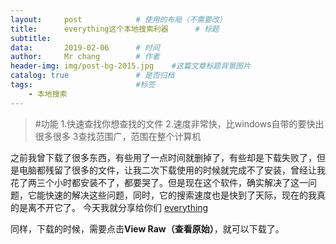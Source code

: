 ```yaml
---
layout:		post			# 使用的布局（不需要改）
title:		everything这个本地搜索利器		# 标题
subtitle:	
data:		2019-02-06		# 时间
author:		Mr chang		# 作者
header-img: img/post-bg-2015.jpg 	#这篇文章标题背景图片
catalog: true 				# 是否归档
tags:						#标签
    - 本地搜索
---
```


>#功能
1.快速查找你想查找的文件
2.速度非常快，比windows自带的要快出很多很多
3查找范围广，范围在整个计算机

之前我曾下载了很多东西，有些用了一点时间就删掉了，有些却是下载失败了，但是电脑都残留了很多的文件，让我二次下载使用的时候就完成不了安装，曾经让我花了两三个小时都安装不了，都要哭了。但是现在这个软件，确实解决了这一问题，它能快速的解决这些问题，同时，它的搜索速度也是快到了天际，现在的我真的是离不开它了。
今天我就分享给你们
[everything](https://github.com/yongridada/-Convenient-software/blob/master/Everything.exe)

同样，下载的时候，需要点击**View Raw（查看原始）**，就可以下载了。